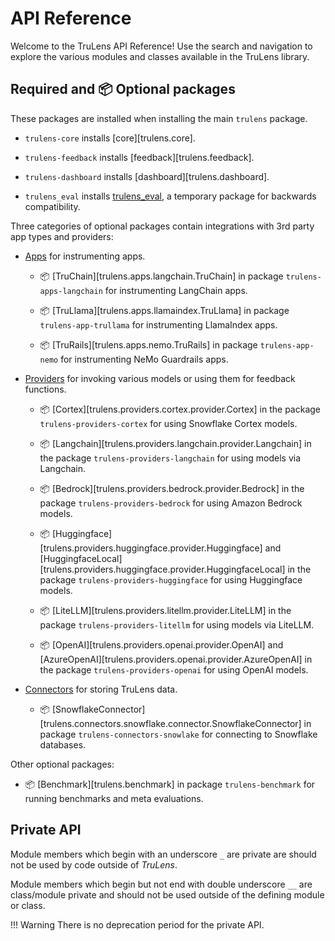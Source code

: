 # API Reference

Welcome to the TruLens API Reference! Use the search and navigation to explore
the various modules and classes available in the TruLens library.

## Required and 📦 Optional packages

These packages are installed when installing the main `trulens` package.

- `trulens-core` installs [core][trulens.core].

- `trulens-feedback` installs [feedback][trulens.feedback].

- `trulens-dashboard` installs [dashboard][trulens.dashboard].

- `trulens_eval` installs [trulens_eval](trulens_eval), a temporary package for backwards compatibility.

Three categories of optional packages contain integrations with 3rd party app
types and providers:

- [Apps](apps/index.md) for instrumenting apps.

    - 📦 [TruChain][trulens.apps.langchain.TruChain] in package
        `trulens-apps-langchain` for instrumenting LangChain apps.

    - 📦 [TruLlama][trulens.apps.llamaindex.TruLlama] in package
        `trulens-app-trullama` for instrumenting LlamaIndex apps.

    - 📦 [TruRails][trulens.apps.nemo.TruRails] in package
        `trulens-app-nemo` for instrumenting NeMo Guardrails apps.

- [Providers](providers/index.md) for invoking various models or using them for feedback functions.

    - 📦 [Cortex][trulens.providers.cortex.provider.Cortex] in the package
        `trulens-providers-cortex` for using Snowflake Cortex models.

    - 📦 [Langchain][trulens.providers.langchain.provider.Langchain] in the package
        `trulens-providers-langchain` for using models via Langchain.

    - 📦 [Bedrock][trulens.providers.bedrock.provider.Bedrock] in the package
        `trulens-providers-bedrock` for using Amazon Bedrock models.

    - 📦 [Huggingface][trulens.providers.huggingface.provider.Huggingface] and
        [HuggingfaceLocal][trulens.providers.huggingface.provider.HuggingfaceLocal]
        in the package `trulens-providers-huggingface` for using Huggingface models.

    - 📦 [LiteLLM][trulens.providers.litellm.provider.LiteLLM] in the package
        `trulens-providers-litellm` for using models via LiteLLM.

    - 📦 [OpenAI][trulens.providers.openai.provider.OpenAI] and
        [AzureOpenAI][trulens.providers.openai.provider.AzureOpenAI] in the package
        `trulens-providers-openai` for using OpenAI models.

- [Connectors](connectors/index.md) for storing TruLens data.

    - 📦 [SnowflakeConnector][trulens.connectors.snowflake.connector.SnowflakeConnector]
      in package `trulens-connectors-snowlake` for connecting to Snowflake
      databases.

Other optional packages:

- 📦 [Benchmark][trulens.benchmark] in package `trulens-benchmark` for running
  benchmarks and meta evaluations.

## Private API

Module members which begin with an underscore `_` are private are should not be
used by code outside of _TruLens_.

Module members which begin but not end with double underscore `__` are class/module private
and should not be used outside of the defining module or class.

!!! Warning
    There is no deprecation period for the private API.
